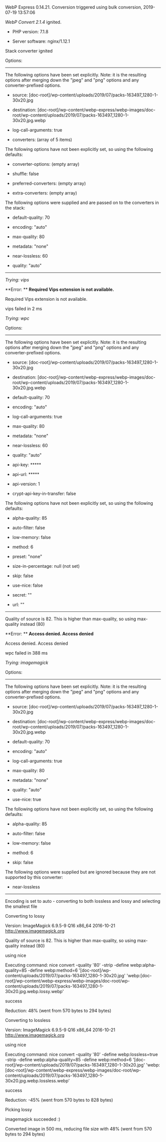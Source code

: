WebP Express 0.14.21. Conversion triggered using bulk conversion, 2019-07-19 13:57:06

*WebP Convert 2.1.4*  ignited.
- PHP version: 7.1.8
- Server software: nginx/1.12.1

Stack converter ignited

Options:
------------
The following options have been set explicitly. Note: it is the resulting options after merging down the "jpeg" and "png" options and any converter-prefixed options.
- source: [doc-root]/wp-content/uploads/2019/07/packs-163497_1280-1-30x20.jpg
- destination: [doc-root]/wp-content/webp-express/webp-images/doc-root/wp-content/uploads/2019/07/packs-163497_1280-1-30x20.jpg.webp
- log-call-arguments: true
- converters: (array of 5 items)

The following options have not been explicitly set, so using the following defaults:
- converter-options: (empty array)
- shuffle: false
- preferred-converters: (empty array)
- extra-converters: (empty array)

The following options were supplied and are passed on to the converters in the stack:
- default-quality: 70
- encoding: "auto"
- max-quality: 80
- metadata: "none"
- near-lossless: 60
- quality: "auto"
------------


*Trying: vips* 

**Error: ** **Required Vips extension is not available.** 
Required Vips extension is not available.
vips failed in 2 ms

*Trying: wpc* 

Options:
------------
The following options have been set explicitly. Note: it is the resulting options after merging down the "jpeg" and "png" options and any converter-prefixed options.
- source: [doc-root]/wp-content/uploads/2019/07/packs-163497_1280-1-30x20.jpg
- destination: [doc-root]/wp-content/webp-express/webp-images/doc-root/wp-content/uploads/2019/07/packs-163497_1280-1-30x20.jpg.webp
- default-quality: 70
- encoding: "auto"
- log-call-arguments: true
- max-quality: 80
- metadata: "none"
- near-lossless: 60
- quality: "auto"
- api-key: *****
- api-url: *****
- api-version: 1
- crypt-api-key-in-transfer: false

The following options have not been explicitly set, so using the following defaults:
- alpha-quality: 85
- auto-filter: false
- low-memory: false
- method: 6
- preset: "none"
- size-in-percentage: null (not set)
- skip: false
- use-nice: false
- secret: ""
- url: ""
------------

Quality of source is 82. This is higher than max-quality, so using max-quality instead (80)

**Error: ** **Access denied. Access denied** 
Access denied. Access denied
wpc failed in 388 ms

*Trying: imagemagick* 

Options:
------------
The following options have been set explicitly. Note: it is the resulting options after merging down the "jpeg" and "png" options and any converter-prefixed options.
- source: [doc-root]/wp-content/uploads/2019/07/packs-163497_1280-1-30x20.jpg
- destination: [doc-root]/wp-content/webp-express/webp-images/doc-root/wp-content/uploads/2019/07/packs-163497_1280-1-30x20.jpg.webp
- default-quality: 70
- encoding: "auto"
- log-call-arguments: true
- max-quality: 80
- metadata: "none"
- quality: "auto"
- use-nice: true

The following options have not been explicitly set, so using the following defaults:
- alpha-quality: 85
- auto-filter: false
- low-memory: false
- method: 6
- skip: false

The following options were supplied but are ignored because they are not supported by this converter:
- near-lossless
------------

Encoding is set to auto - converting to both lossless and lossy and selecting the smallest file

Converting to lossy
Version: ImageMagick 6.9.5-9 Q16 x86_64 2016-10-21 http://www.imagemagick.org
Quality of source is 82. This is higher than max-quality, so using max-quality instead (80)
using nice
Executing command: nice convert -quality '80' -strip -define webp:alpha-quality=85 -define webp:method=6 '[doc-root]/wp-content/uploads/2019/07/packs-163497_1280-1-30x20.jpg' 'webp:[doc-root]/wp-content/webp-express/webp-images/doc-root/wp-content/uploads/2019/07/packs-163497_1280-1-30x20.jpg.webp.lossy.webp'
success
Reduction: 48% (went from 570 bytes to 294 bytes)

Converting to lossless
Version: ImageMagick 6.9.5-9 Q16 x86_64 2016-10-21 http://www.imagemagick.org
using nice
Executing command: nice convert -quality '80' -define webp:lossless=true -strip -define webp:alpha-quality=85 -define webp:method=6 '[doc-root]/wp-content/uploads/2019/07/packs-163497_1280-1-30x20.jpg' 'webp:[doc-root]/wp-content/webp-express/webp-images/doc-root/wp-content/uploads/2019/07/packs-163497_1280-1-30x20.jpg.webp.lossless.webp'
success
Reduction: -45% (went from 570 bytes to 828 bytes)

Picking lossy
imagemagick succeeded :)

Converted image in 500 ms, reducing file size with 48% (went from 570 bytes to 294 bytes)
